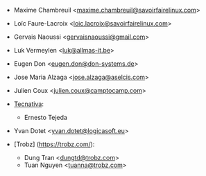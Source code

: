 - Maxime Chambreuil \<<maxime.chambreuil@savoirfairelinux.com>\>
- Loïc Faure-Lacroix \<<loic.lacroix@savoirfairelinux.com>\>
- Gervais Naoussi \<<gervaisnaoussi@gmail.com>\>
- Luk Vermeylen \<<luk@allmas-it.be>\>
- Eugen Don \<<eugen.don@don-systems.de>\>
- Jose Maria Alzaga \<<jose.alzaga@aselcis.com>\>
- Julien Coux \<<julien.coux@camptocamp.com>\>
- [Tecnativa](https://www.tecnativa.com):
  - Ernesto Tejeda
- Yvan Dotet \<<yvan.dotet@logicasoft.eu>\>

- [Trobz] (https://trobz.com/):
  - Dung Tran \<<dungtd@trobz.com>\>
  - Tuan Nguyen \<<tuanna@trobz.com>\>
